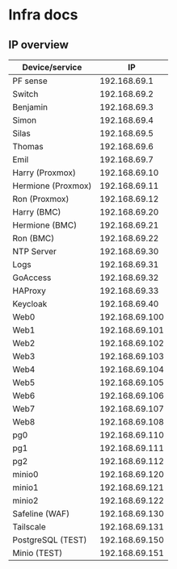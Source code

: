 # Infra docs

## IP overview
| Device/service     | IP             |
|--------------------|----------------|
| PF sense           | 192.168.69.1   |
| Switch             | 192.168.69.2   |
| Benjamin           | 192.168.69.3   |
| Simon              | 192.168.69.4   |
| Silas              | 192.168.69.5   |
| Thomas             | 192.168.69.6   |
| Emil               | 192.168.69.7   |
| Harry (Proxmox)    | 192.168.69.10  |
| Hermione (Proxmox) | 192.168.69.11  |
| Ron (Proxmox)      | 192.168.69.12  |
| Harry (BMC)        | 192.168.69.20  |
| Hermione (BMC)     | 192.168.69.21  |
| Ron (BMC)          | 192.168.69.22  |
| NTP Server         | 192.168.69.30  |
| Logs               | 192.168.69.31  |
| GoAccess           | 192.168.69.32  |
| HAProxy            | 192.168.69.33  |
| Keycloak           | 192.168.69.40  |
| Web0               | 192.168.69.100 |
| Web1               | 192.168.69.101 |
| Web2               | 192.168.69.102 |
| Web3               | 192.168.69.103 |
| Web4               | 192.168.69.104 |
| Web5               | 192.168.69.105 |
| Web6               | 192.168.69.106 |
| Web7               | 192.168.69.107 |
| Web8               | 192.168.69.108 |
| pg0                | 192.168.69.110 |
| pg1                | 192.168.69.111 |
| pg2                | 192.168.69.112 |
| minio0             | 192.168.69.120 |
| minio1             | 192.168.69.121 |
| minio2             | 192.168.69.122 |
| Safeline (WAF)     | 192.168.69.130 |
| Tailscale          | 192.168.69.131 |
| PostgreSQL (TEST)  | 192.168.69.150 |
| Minio (TEST)       | 192.168.69.151 |
